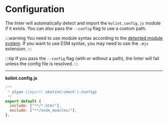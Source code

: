 # Configuration

The linter will automatically detect and import the `kolint.config.js` module if it exists. You can also pass the `--config` flag to use a custom path.

:::warning
You need to use module syntax according to the [detected module system](https://nodejs.org/api/packages.html#packages_determining_module_system). If you want to use ESM syntax, you may need to use the `.mjs` extension.
:::

:::tip
If you pass the `--config` flag (with or without a path), the linter will fail unless the config file is resolved.
:::

---

**kolint.config.js**

```js
/**
 * @type {import('@kolint/check').Config}
 */
export default {
  include: ["**/*.html"],
  exclude: ["**/node_modules/"],
};
```
